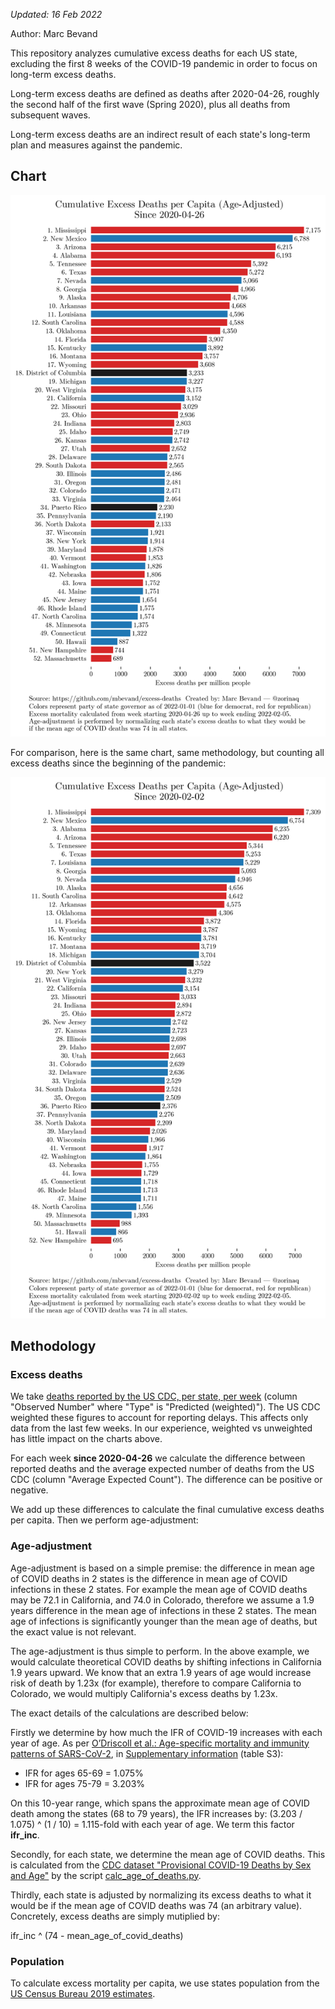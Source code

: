 *Updated: 16 Feb 2022*

Author: Marc Bevand

This repository analyzes cumulative excess deaths for each US state, excluding
the first 8 weeks of the COVID-19 pandemic in order to focus on
long-term excess deaths.

Long-term excess deaths are defined as deaths after 2020-04-26, roughly the
second half of the first wave (Spring 2020), plus all deaths from subsequent
waves.

Long-term excess deaths are an indirect result of each state's long-term plan
and measures against the pandemic.

## Chart

![Cumulative excess deaths for each US state](e.png)

For comparison, here is the same chart, same methodology, but counting all
excess deaths since the beginning of the pandemic:

![Cumulative excess deaths for each US state](eall.png)

## Methodology

### Excess deaths

We take [deaths reported by the US CDC, per state, per
week](https://data.cdc.gov/NCHS/Excess-Deaths-Associated-with-COVID-19/xkkf-xrst/)
(column "Observed Number" where "Type" is "Predicted (weighted)"). The US
CDC weighted these figures to account for reporting delays. This
affects only data from the last few weeks. In our experience, weighted vs
unweighted has little impact on the charts above.

For each week **since 2020-04-26** we calculate the difference between reported
deaths and the average expected number of deaths from the US CDC (column
"Average Expected Count"). The difference can be positive or negative.

We add up these differences to calculate the final cumulative excess deaths
per capita.  Then we perform age-adjustment:

### Age-adjustment

Age-adjustment is based on a simple premise: the difference in mean age of
COVID deaths in 2 states is the difference in mean age of COVID infections
in these 2 states. For example the mean age of COVID deaths may be 72.1 in
California, and 74.0 in Colorado, therefore we assume a 1.9 years difference in
the mean age of infections in these 2 states. The mean age of infections is
significantly younger than the mean age of deaths, but the exact value is not
relevant.

The age-adjustment is thus simple to perform. In the above example, we would
calculate theoretical COVID deaths by shifting infections in California 1.9
years upward. We know that an extra 1.9 years of age would increase risk of death
by 1.23x (for example), therefore to compare California to Colorado, we would multiply
California's excess deaths by 1.23x.

The exact details of the calculations are described below:

Firstly we determine by how much the IFR of COVID-19
increases with each year of age. As per [O’Driscoll et al.: Age-specific mortality and immunity patterns of SARS-CoV-2](https://www.nature.com/articles/s41586-020-2918-0), in [Supplementary information](https://static-content.springer.com/esm/art%3A10.1038%2Fs41586-020-2918-0/MediaObjects/41586_2020_2918_MOESM1_ESM.pdf) (table S3):

* IFR for ages 65-69 = 1.075%
* IFR for ages 75-79 = 3.203%

On this 10-year range, which spans the approximate mean age of COVID death
among the states (68 to 79 years), the IFR increases by: (3.203 / 1.075) ^ (1 /
10) = 1.115-fold with each year of age. We term this factor **ifr_inc**.

Secondly, for each state, we determine the mean age of COVID deaths.
This is calculated from the [CDC dataset "Provisional COVID-19 Deaths by Sex
and Age"](https://data.cdc.gov/NCHS/Provisional-COVID-19-Deaths-by-Sex-and-Age/9bhg-hcku)
by the script [calc_age_of_deaths.py](calc_age_of_deaths.py).

Thirdly, each state is adjusted by normalizing its excess deaths to what it
would be if the mean age of COVID deaths was 74 (an arbitrary value).
Concretely, excess deaths are simply mutiplied by:

ifr_inc ^ (74 - mean_age_of_covid_deaths)

### Population

To calculate excess mortality per capita, we use states population from the [US
Census Bureau 2019 estimates](https://www2.census.gov/programs-surveys/popest/datasets/2010-2019/state/detail/SCPRC-EST2019-18+POP-RES.csv).
